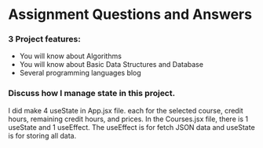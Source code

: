 # Assignment Questions and Answers

### 3 Project features:

- You will know about Algorithms
- You will know about Basic Data Structures and Database
- Several programming languages blog

### Discuss how I manage state in this project.

I did make 4 useState in App.jsx file. each for the selected course, credit hours, remaining credit hours, and prices.
In the Courses.jsx file, there is 1 useState and 1 useEffect. The useEffect is for fetch JSON data and useState is for storing all data.
